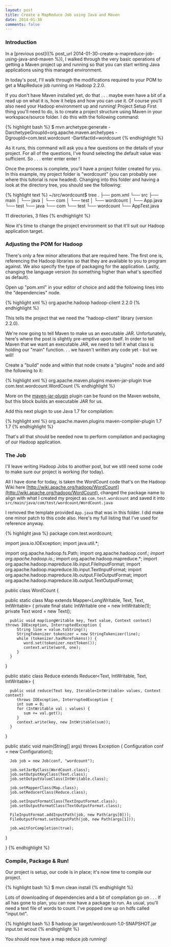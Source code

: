 ```yaml
---
layout: post
title: Create a MapReduce Job using Java and Maven
date: 2014-01-30
comments: false
---
```


### Introduction
In a [previous post]({% post_url 2014-01-30-create-a-mapreduce-job-using-java-and-maven %}), I walked through the very basic operations of getting a Maven project up and running so that you can start writing Java applications using this managed environment.

In today's post, I'll walk through the modifications required to your POM to get a MapReduce job running on Hadoop 2.2.0.

If you don't have Maven installed yet, do that . . . maybe even have a bit of a read up on what it is, how it helps and how you can use it. Of course you'll also need your Hadoop environment up and running!
Project Setup
First thing you'll need to do, is to create a project structure using Maven in your workspace/source folder. I do this with the following command:

{% highlight bash %}
$ mvn archetype:generate -DarchetypeGroupId=org.apache.maven.archetypes -DgroupId=com.test.wordcount -DartifactId=wordcount
{% endhighlight %}

As it runs, this command will ask you a few questions on the details of your project. For all of the questions, I've found selecting the default value was sufficient. So . . . enter enter enter !

Once the process is complete, you'll have a project folder created for you. In this example, my project folder is "wordcount" (you can probably see where this tutorial is now headed). Changing into this folder and having a look at the directory tree, you should see the following:

{% highlight text %}
~/src/wordcount$ tree
.
├── pom.xml
└── src
    ├── main
    │   └── java
    │       └── com
    │           └── test
    │               └── wordcount
    │                   └── App.java
    └── test
        └── java
            └── com
                └── test
                    └── wordcount
                        └── AppTest.java

11 directories, 3 files
{% endhighlight %}

Now it's time to change the project environment so that it'll suit our Hadoop application target.

### Adjusting the POM for Hadoop

There's only a few minor alterations that are required here. The first one is, referencing the Hadoop libraries so that they are available to you to program against. We also specify the type of packaging for the application. Lastly, changing the language version (to something higher than what's specified as default).

Open up "pom.xml" in your editor of choice and add the following lines into the "dependencies" node.

{% highlight xml %}
<dependency>
  <groupid>org.apache.hadoop</groupid>
  <artifactid>hadoop-client</artifactid>
  <version>2.2.0</version>
</dependency>
{% endhighlight %}

This tells the project that we need the "hadoop-client" library (version 2.2.0).

We're now going to tell Maven to make us an executable JAR. Unfortunately, here's where the post is slightly pre-emptive upon itself. In order to tell Maven that we want an executable JAR, we need to tell it what class is holding our "main" function. . . we haven't written any code yet - but we will!

Create a "build" node and within that node create a "plugins" node and add the following to it:

{% highlight xml %}
<plugin>
  <groupId>org.apache.maven.plugins</groupId>
  <artifactId>maven-jar-plugin</artifactId>
  <configuration>
    <archive>
      <manifest>
        <addClasspath>true</addClasspath>
        <mainClass>com.test.wordcount.WordCount</mainClass>
      </manifest>
    </archive>
  </configuration>
</plugin>
{% endhighlight %}

More on the [maven-jar-plugin](http://maven.apache.org/plugins/maven-jar-plugin/) plugin can be found on the Maven website, but this block builds an executable JAR for us.

Add this next plugin to use Java 1.7 for compilation:

{% highlight xml %}
<plugin>
  <groupId>org.apache.maven.plugins</groupId>
  <artifactId>maven-compiler-plugin</artifactId>
  <configuration>
    <source>1.7</source>
    <target>1.7</target>
  </configuration>
</plugin>
{% endhighlight %}

That's all that should be needed now to perform compilation and packaging of our Hadoop application.

### The Job

I'll leave writing Hadoop Jobs to another post, but we still need some code to make sure our project is working (for today).

All I have done for today, is taken the WordCount code that's on the Hadoop Wiki here [http://wiki.apache.org/hadoop/WordCount](http://wiki.apache.org/hadoop/WordCount), changed the package name to align with what I created my project as `com.test.wordcount` and saved it into `src/main/java/com/test/wordcount/WordCount.java`

I removed the template provided `App.java` that was in this folder. I did make one minor patch to this code also. Here's my full listing that I've used for reference anyway.

{% highlight java %}
package com.test.wordcount;

import java.io.IOException;
import java.util.*;

import org.apache.hadoop.fs.Path;
import org.apache.hadoop.conf.*;
import org.apache.hadoop.io.*;
import org.apache.hadoop.mapreduce.*;
import org.apache.hadoop.mapreduce.lib.input.FileInputFormat;
import org.apache.hadoop.mapreduce.lib.input.TextInputFormat;
import org.apache.hadoop.mapreduce.lib.output.FileOutputFormat;
import org.apache.hadoop.mapreduce.lib.output.TextOutputFormat;

public class WordCount {

   public static class Map extends Mapper<LongWritable, Text, Text, IntWritable> {
      private final static IntWritable one = new IntWritable(1);
      private Text word = new Text();

      public void map(LongWritable key, Text value, Context context) throws IOException, InterruptedException {
         String line = value.toString();
         StringTokenizer tokenizer = new StringTokenizer(line);
         while (tokenizer.hasMoreTokens()) {
            word.set(tokenizer.nextToken());
            context.write(word, one);
         }
      }
   }

   public static class Reduce extends Reducer<Text, IntWritable, Text, IntWritable> {

      public void reduce(Text key, Iterable<IntWritable> values, Context context)
         throws IOException, InterruptedException {
         int sum = 0;
         for (IntWritable val : values) {
            sum += val.get();
         }
         context.write(key, new IntWritable(sum));
      }
   }

   public static void main(String[] args) throws Exception {
      Configuration conf = new Configuration();

      Job job = new Job(conf, "wordcount");

      job.setJarByClass(WordCount.class);
      job.setOutputKeyClass(Text.class);
      job.setOutputValueClass(IntWritable.class);

      job.setMapperClass(Map.class);
      job.setReducerClass(Reduce.class);

      job.setInputFormatClass(TextInputFormat.class);
      job.setOutputFormatClass(TextOutputFormat.class);

      FileInputFormat.addInputPath(job, new Path(args[0]));
      FileOutputFormat.setOutputPath(job, new Path(args[1]));

      job.waitForCompletion(true);
   }

}
{% endhighlight %}

### Compile, Package & Run!

Our project is setup, our code is in place; it's now time to compile our project.

{% highlight bash %}
$ mvn clean install
{% endhighlight %}

Lots of downloading of dependencies and a bit of compilation go on . . . If all has gone to plan, you can now have a package to run. As usual, you'll need a text file of words to count. I've popped one up on hdfs called "input.txt".

{% highlight bash %}
$ hadoop jar target/wordcount-1.0-SNAPSHOT.jar input.txt wcout
{% endhighlight %}

You should now have a map reduce job running!